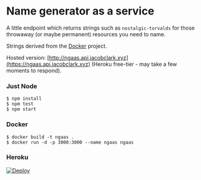 # Name generator as a service

A little endpoint which returns strings such as `nostalgic-torvalds` for those throwaway (or maybe permanent) resources you need to name.

Strings derived from the [Docker](https://github.com/docker/docker) project.

Hosted version: [http://ngaas.api.jacobclark.xyz](https://ngaas.api.jacobclark.xyz) (Heroku free-tier - may take a few moments to respond).

### Just Node

```shell
$ npm install
$ npm test
$ npm start
```

### Docker

```shell
$ docker build -t ngaas .
$ docker run -d -p 3000:3000 --name ngaas ngaas
```

### Heroku

[![Deploy](https://www.herokucdn.com/deploy/button.svg)](https://heroku.com/deploy)
